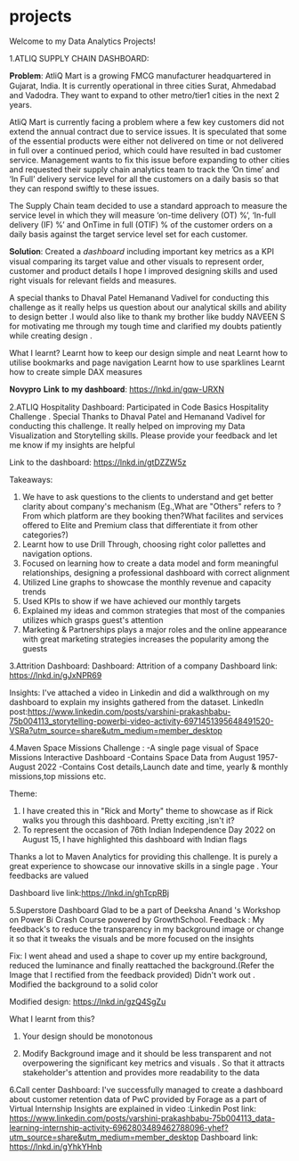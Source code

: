 # projects
Welcome to my Data Analytics Projects!

1.ATLIQ SUPPLY CHAIN DASHBOARD:

𝐏𝐫𝐨𝐛𝐥𝐞𝐦:
AtliQ Mart is a growing FMCG manufacturer headquartered in Gujarat, India. It is currently operational in three cities Surat, Ahmedabad and Vadodra. They want to expand to other metro/tier1 cities in the next 2 years.

AtliQ Mart is currently facing a problem where a few key customers did not extend the annual contract due to service issues. It is speculated that some of the essential products were either not delivered on time or not delivered in full over a continued period, which could have resulted in bad customer service. Management wants to fix this issue before expanding to other cities and requested their supply chain analytics team to track the ’On time’ and ‘In Full’ delivery service level for all the customers on a daily basis so that they can respond swiftly to these issues.

The Supply Chain team decided to use a standard approach to measure the service level in which they will measure ‘on-time delivery (OT) %’, ‘In-full delivery (IF) %’ and OnTime in full (OTIF) % of the customer orders on a daily basis against the target service level set for each customer.

𝐒𝐨𝐥𝐮𝐭𝐢𝐨𝐧: Created a 𝘥𝘢𝘴𝘩𝘣𝘰𝘢𝘳𝘥 including important key metrics as a KPI visual comparing its target value and other visuals to represent order, customer and product details
I hope I improved designing skills and used right visuals for relevant fields and measures.

A special thanks to Dhaval Patel Hemanand Vadivel for conducting this challenge as it really helps us question about our analytical skills and ability to design better .I would also like to thank my brother like buddy NAVEEN S for motivating me through my tough time and clarified my doubts patiently while creating design .

What I learnt?
Learnt how to keep our design simple and neat
Learnt how to utilise bookmarks and page navigation
Learnt how to use sparklines
Learnt how to create simple DAX measures

𝐍𝐨𝐯𝐲𝐩𝐫𝐨 𝐋𝐢𝐧𝐤 𝐭𝐨 𝐦𝐲 𝐝𝐚𝐬𝐡𝐛𝐨𝐚𝐫𝐝: https://lnkd.in/gqw-URXN

2.ATLIQ Hospitality Dashboard:
Participated in Code Basics Hospitality Challenge .
Special Thanks to Dhaval Patel and Hemanand Vadivel for conducting this challenge. It really helped on improving my Data Visualization and Storytelling skills. Please provide your feedback and let me know if my insights are helpful

Link to the dashboard: https://lnkd.in/gtDZZW5z

Takeaways:
1. We have to ask questions to the clients to understand and get better clarity about company's mechanism (Eg.,What are "Others" refers to ? From which platform are they booking then?What facilites and services offered to Elite and Premium class that differentiate it from other categories?)
2. Learnt how to use Drill Through, choosing right color pallettes and navigation options.
3. Focused on learning how to create a data model and form meaningful relationships, designing a professional dashboard with correct alignment
4. Utilized Line graphs to showcase the monthly revenue and capacity trends
5. Used KPIs to show if we have achieved our monthly targets
6. Explained my ideas and common strategies that most of the companies utilizes which grasps guest's attention
7. Marketing & Partnerships plays a major roles and the online appearance with great marketing strategies increases the popularity among the guests

3.Attrition Dashboard:
Dashboard: Attrition of a company
Dashboard link: https://lnkd.in/gJxNPR69

Insights: I've attached a video in Linkedin and did a walkthrough on my dashboard to explain my insights gathered from the dataset.
LinkedIn post:https://www.linkedin.com/posts/varshini-prakashbabu-75b004113_storytelling-powerbi-video-activity-6971451395648491520-VSRa?utm_source=share&utm_medium=member_desktop

4.Maven Space Missions Challenge :
-A single page visual of Space Missions Interactive Dashboard
-Contains Space Data from August 1957- August 2022
-Contains Cost details,Launch date and time, yearly & monthly missions,top missions etc.

Theme:
1. I have created this in "Rick and Morty" theme to showcase as if Rick walks you through this dashboard. Pretty exciting ,isn't it?
2. To represent the occasion of 76th Indian Independence Day 2022 on August 15, I have highlighted this dashboard with Indian flags

Thanks a lot to Maven Analytics for providing this challenge. It is purely a great experience to showcase our innovative skills in a single page .
Your feedbacks are valued

Dashboard live link:https://lnkd.in/ghTcpRBj

5.Superstore Dashboard
Glad to be a part of Deeksha Anand 's Workshop on Power Bi Crash Course powered by GrowthSchool.
Feedback : My feedback's to reduce the transparency in my background image or change it so that it tweaks the visuals and be more focused on the insights

Fix: I went ahead and used a shape to cover up my entire background, reduced the luminance and finally reattached the background.(Refer the Image that I rectified from the feedback provided) Didn't work out . Modified the background to a solid color

Modified design: https://lnkd.in/gzQ4SgZu

What I learnt from this?

1. Your design should be monotonous

2. Modify Background image and it should be less transparent and not overpowering the significant key metrics and visuals . So that it attracts stakeholder's attention and provides more readability to the data

6.Call center Dashboard:
I've successfully managed to create a dashboard about customer retention data of PwC provided by Forage as a part of Virtual Internship
Insights are explained in video :Linkedin Post link: https://www.linkedin.com/posts/varshini-prakashbabu-75b004113_data-learning-internship-activity-6962803489462788096-yhef?utm_source=share&utm_medium=member_desktop
Dashboard link: https://lnkd.in/gYhkYHnb

